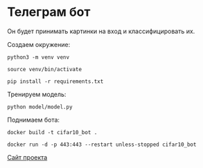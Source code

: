 # Телеграм бот

Он будет принимать картинки на вход и классифицировать их. 

Создаем окружение:

``` python3 -m venv venv ```

``` source venv/bin/activate ```

``` pip install -r requirements.txt ```

Тренируем модель:

``` python model/model.py ```

Поднимаем бота:

``` docker build -t cifar10_bot .  ```

``` docker run -d -p 443:443 --restart unless-stopped cifar10_bot ```

[Сайт проекта](https://an4lo1.fvds.ru/)
